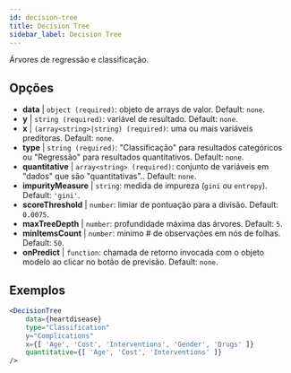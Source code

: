 ```yaml
---
id: decision-tree
title: Decision Tree
sidebar_label: Decision Tree
---
```


Árvores de regressão e classificação.

## Opções

* __data__ | `object (required)`: objeto de arrays de valor. Default: `none`.
* __y__ | `string (required)`: variável de resultado. Default: `none`.
* __x__ | `(array<string>|string) (required)`: uma ou mais variáveis preditoras. Default: `none`.
* __type__ | `string (required)`: "Classificação" para resultados categóricos ou "Regressão" para resultados quantitativos. Default: `none`.
* __quantitative__ | `array<string> (required)`: conjunto de variáveis em "dados" que são "quantitativas".. Default: `none`.
* __impurityMeasure__ | `string`: medida de impureza (`gini` ou `entropy`). Default: `'gini'`.
* __scoreThreshold__ | `number`: limiar de pontuação para a divisão. Default: `0.0075`.
* __maxTreeDepth__ | `number`: profundidade máxima das árvores. Default: `5`.
* __minItemsCount__ | `number`: mínimo # de observações em nós de folhas. Default: `50`.
* __onPredict__ | `function`: chamada de retorno invocada com o objeto modelo ao clicar no botão de previsão. Default: `none`.


## Exemplos

```jsx live
<DecisionTree 
    data={heartdisease} 
    type="Classification"
    y="Complications"
    x={[ 'Age', 'Cost', 'Interventions', 'Gender', 'Drugs' ]}
    quantitative={[ 'Age', 'Cost', 'Interventions' ]}
/>
```

